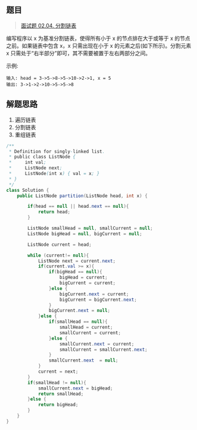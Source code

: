 ## 题目

> [面试题 02.04. 分割链表](https://leetcode-cn.com/problems/partition-list-lcci/)

编写程序以 x 为基准分割链表，使得所有小于 x 的节点排在大于或等于 x 的节点之前。如果链表中包含 x，x 只需出现在小于 x 的元素之后(如下所示)。分割元素 x 只需处于“右半部分”即可，其不需要被置于左右两部分之间。

示例:

```
输入: head = 3->5->8->5->10->2->1, x = 5
输出: 3->1->2->10->5->5->8
```

## 解题思路

1. 遍历链表
2. 分割链表
3. 重组链表

```java
/**
 * Definition for singly-linked list.
 * public class ListNode {
 *     int val;
 *     ListNode next;
 *     ListNode(int x) { val = x; }
 * }
 */
class Solution {
    public ListNode partition(ListNode head, int x) {

        if(head == null || head.next == null){
            return head;
        }

        ListNode smallHead = null, smallCurrent = null;
        ListNode bigHead = null, bigCurrent = null;

        ListNode current = head;

        while (current!= null){
            ListNode next = current.next;
            if(current.val >= x){
                if(bigHead == null){
                    bigHead = current;
                    bigCurrent = current;
                }else {
                    bigCurrent.next = current;
                    bigCurrent = bigCurrent.next;
                }
                bigCurrent.next = null;
            }else {
                if(smallHead == null){
                    smallHead = current;
                    smallCurrent = current;
                }else {
                    smallCurrent.next = current;
                    smallCurrent = smallCurrent.next;
                }
                smallCurrent.next  = null;
            }
            current = next;
        }
        if(smallHead != null){
            smallCurrent.next = bigHead;
            return smallHead;
        }else {
            return bigHead;
        }
    }
}
```

